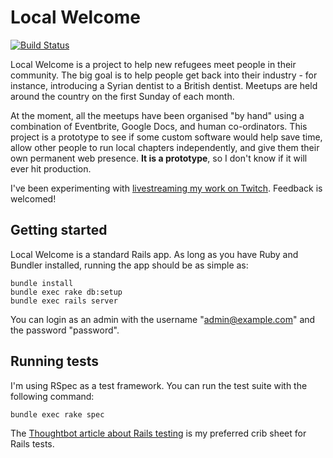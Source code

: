 # Local Welcome

[![Build Status](https://travis-ci.org/creature/localwelcome.svg)](https://travis-ci.org/creature/localwelcome)

Local Welcome is a project to help new refugees meet people in their community. The big goal is to help people get back into their industry - for instance, introducing a Syrian dentist to a British dentist. Meetups are held around the country on the first Sunday of each month. 

At the moment, all the meetups have been organised "by hand" using a combination of Eventbrite, Google Docs, and human co-ordinators. This project is a prototype to see if some custom software would help save time, allow other people to run local chapters independently, and give them their own permanent web presence. **It is a prototype**, so I don't know if it will ever hit production. 

I've been experimenting with [livestreaming my work on Twitch](http://twitch.tv/acotn). Feedback is welcomed! 


## Getting started

Local Welcome is a standard Rails app. As long as you have Ruby and Bundler installed, running the app should be as simple as:

```
bundle install
bundle exec rake db:setup
bundle exec rails server
```

You can login as an admin with the username "admin@example.com" and the password "password".

## Running tests

I'm using RSpec as a test framework. You can run the test suite with the following command: 

```
bundle exec rake spec
```

The [Thoughtbot article about Rails testing](https://robots.thoughtbot.com/how-we-test-rails-applications) is my preferred crib sheet for Rails tests.
